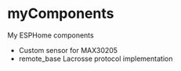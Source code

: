 # myComponents

My ESPHome components

- Custom sensor for MAX30205
- remote_base Lacrosse protocol implementation
